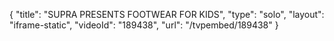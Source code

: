 {
    "title": "SUPRA PRESENTS FOOTWEAR FOR KIDS",
    "type": "solo",
    "layout": "iframe-static",
    "videoId": "189438",
    "url": "\/tvpembed\/189438"
}